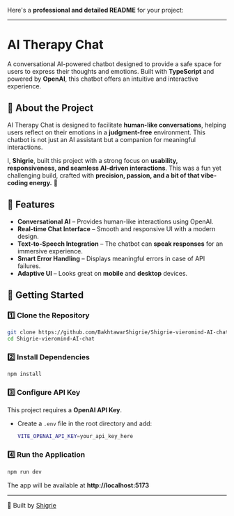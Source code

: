 Here's a **professional and detailed README** for your project:  

---

# **AI Therapy Chat**  
A conversational AI-powered chatbot designed to provide a safe space for users to express their thoughts and emotions. Built with **TypeScript** and powered by **OpenAI**, this chatbot offers an intuitive and interactive experience.  

## **📝 About the Project**  
AI Therapy Chat is designed to facilitate **human-like conversations**, helping users reflect on their emotions in a **judgment-free** environment. This chatbot is not just an AI assistant but a companion for meaningful interactions.  

I, **Shigrie**, built this project with a strong focus on **usability, responsiveness, and seamless AI-driven interactions**. This was a fun yet challenging build, crafted with **precision, passion, and a bit of that vibe-coding energy.** 🚀  

## **🌟 Features**  
- **Conversational AI** – Provides human-like interactions using OpenAI.  
- **Real-time Chat Interface** – Smooth and responsive UI with a modern design.  
- **Text-to-Speech Integration** – The chatbot can **speak responses** for an immersive experience.  
- **Smart Error Handling** – Displays meaningful errors in case of API failures.  
- **Adaptive UI** – Looks great on **mobile** and **desktop** devices.  

## **🚀 Getting Started**  

### **1️⃣ Clone the Repository**  
```sh
git clone https://github.com/BakhtawarShigrie/Shigrie-vieromind-AI-chat.git
cd Shigrie-vieromind-AI-chat
```

### **2️⃣ Install Dependencies**  
```sh
npm install
```

### **3️⃣ Configure API Key**  
This project requires a **OpenAI API Key**.  
- Create a `.env` file in the root directory and add:  
  ```sh
  VITE_OPENAI_API_KEY=your_api_key_here
  ```  

### **4️⃣ Run the Application**  
```sh
npm run dev
```
The app will be available at **http://localhost:5173**  

---

🚀 Built by [Shigrie](https://github.com/BakhtawarShigrie) 
